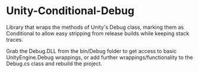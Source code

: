 # Unity-Conditional-Debug
Library that wraps the methods of Unity's Debug class, marking them as Conditional to allow easy stripping from release builds while keeping stack traces.

Grab the Debug.DLL from the bin/Debug folder to get access to basic UnityEngine.Debug wrappings, or add further wrappings/functionality to the Debug.cs class and rebuild the project.
